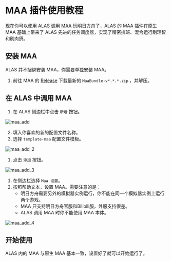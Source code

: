 # MAA 插件使用教程

现在你可以使用 ALAS 调用 [MAA](https://github.com/MaaAssistantArknights/MaaAssistantArknights) 玩明日方舟了，ALAS 的 MAA 插件在原生 MAA 基础上带来了 ALAS 先进的任务调度器，实现了精密排班、混合运行刷理智和刷肉鸽。

## 安装 MAA

ALAS 并不捆绑安装 MAA，你需要单独安装 MAA。

1. 前往 MAA 的 [Release](https://github.com/MaaAssistantArknights/MaaAssistantArknights/releases) 下载最新的 `MaaBundle-v*.*.*.zip` ，并解压。

## 在 ALAS 中调用 MAA

1. 在 ALAS 侧边栏中点击 `新增` 按钮。

![maa_add](/plugins/maa/maa_add.png)

2. 填入你喜欢的新的配置文件名称。
3. 选择 `template-maa` 配置文件模板。

![maa_add_2](/plugins/maa/maa_add_2.png)

1. 点击 `添加` 按钮。

![maa_add_3](/plugins/maa/maa_add_3.png)

1. 在侧边栏选择 `Maa 设置`。
2. 按照帮助文本，设置 MAA。需要注意的是：
   - 明日方舟需要另外的模拟器实例运行，你不能在同一个模拟器实例上运行两个游戏。
   - MAA 只支持明日方舟官服和Bilibili服，外服支持很差。
   - ALAS 调用 MAA 时你不能使用 MAA 本体。

![maa_add_4](/plugins/maa/maa_add_4.png)

## 开始使用

ALAS 内的 MAA 与原生 MAA 基本一致，设置好了就可以开始运行了。
